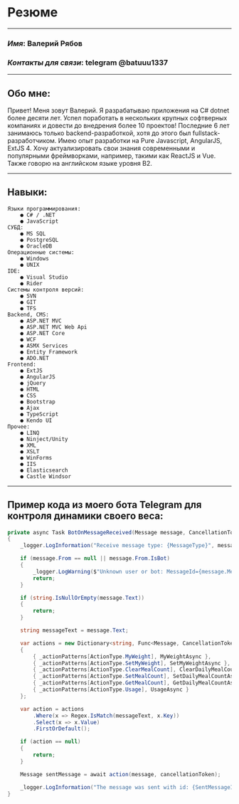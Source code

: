 # Резюме 
*********
### *Имя*: Валерий Рябов 
### *Контакты для связи*: telegram @batuuu1337

*********
## Обо мне: 
Привет! Меня зовут Валерий. Я разрабатываю приложения на C# dotnet более десяти лет. Успел поработать в нескольких крупных софтверных компаниях и довести до внедрения более 10 проектов! Последние 6 лет занимаюсь только backend-разработкой, хотя до этого был fullstack-разработчиком. Имею опыт разработки на Pure Javascript, AngularJS, ExtJS 4. Хочу актуализировать свои знания современными и популярными фреймворками, например, такими как ReactJS и Vue. Также говорю на английском языке уровня B2.

*********
## Навыки: 
	Языки программирования:
		● C# / .NET
		● JavaScript
	СУБД:
		● MS SQL
		● PostgreSQL
		● OracleDB
	Операционные системы:
		● Windows
		● UNIX
	IDE:
		● Visual Studio
		● Rider
	Системы контроля версий:
		● SVN
		● GIT
		● TFS
	Backend, CMS:
		● ASP.NET MVC
		● ASP.NET MVC Web Api
		● ASP.NET Core
		● WCF
		● ASMX Services
		● Entity Framework
		● ADO.NET
	Frontend:
		● ExtJS
		● AngularJS
		● jQuery
		● HTML
		● CSS
		● Bootstrap
		● Ajax
		● TypeScript
		● Kendo UI
	Прочее:
		● LINQ
		● Ninject/Unity
		● XML
		● XSLT
		● WinForms
		● IIS
		● Elasticsearch
		● Castle Windsor
		
*********
## Пример кода из моего бота Telegram для контроля динамики своего веса:
```cs
private async Task BotOnMessageReceived(Message message, CancellationToken cancellationToken)
{
	_logger.LogInformation("Receive message type: {MessageType}", message.Type);

	if (message.From == null || message.From.IsBot)
	{
		_logger.LogWarning($"Unknown user or bot: MessageId={message.MessageId}");
		return;
	}

	if (string.IsNullOrEmpty(message.Text))
	{
		return;
	}

	string messageText = message.Text;

	var actions = new Dictionary<string, Func<Message, CancellationToken, Task<Message>>>
	{
		{ _actionPatterns[ActionType.MyWeight], MyWeightAsync },
		{ _actionPatterns[ActionType.SetMyWeight], SetMyWeightAsync },
		{ _actionPatterns[ActionType.ClearMealCount], ClearDailyMealCountAsync },
		{ _actionPatterns[ActionType.SetMealCount], SetDailyMealCountAsync },
		{ _actionPatterns[ActionType.GetMealCount], GetDailyMealCountAsync },
		{ _actionPatterns[ActionType.Usage], UsageAsync }
	};

	var action = actions
		.Where(x => Regex.IsMatch(messageText, x.Key))
		.Select(x => x.Value)
		.FirstOrDefault();

	if (action == null)
	{
		return;
	}

	Message sentMessage = await action(message, cancellationToken);

	_logger.LogInformation("The message was sent with id: {SentMessageId}", sentMessage.MessageId);
}
```